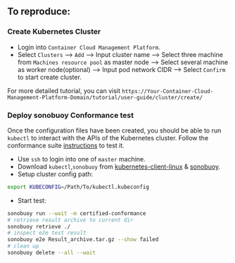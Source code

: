 ## To reproduce:

### Create Kubernetes Cluster

* Login into `Container Cloud Management Platform`.
* Select `Clusters` --> `Add` --> Input cluster name --> Select three machine from `Machines resource pool` as master node --> Select several machine as worker node(optional) --> Input pod network CIDR --> Select `Confirm` to start create cluster.

For more detailed tutorial, you can visit `https://Your-Container-Cloud-Management-Platform-Domain/tutorial/user-guide/cluster/create/`

### Deploy sonobuoy Conformance test

Once the configuration files have been created, you should be able to run `kubectl` to interact with the APIs of the Kubernetes cluster. Follow the conformance suite [instructions](https://github.com/cncf/k8s-conformance/blob/master/instructions.md#running) to test it.

* Use `ssh` to login into one of `master` machine.
* Download `kubectl`,`sonobuoy` from [kubernetes-client-linux](https://github.com/kubernetes/kubernetes/blob/master/CHANGELOG/CHANGELOG-1.17.md) & [sonobuoy](https://github.com/vmware-tanzu/sonobuoy/releases/tag/v0.17.2).
* Setup cluster config path:

```bash
export KUBECONFIG=/Path/To/kubectl.kubeconfig
```
* Start test:

```bash
sonobuoy run --wait -m certified-conformance
# retrieve result archive to current dir
sonobuoy retrieve ./
# inspect e2e test result
sonobuoy e2e Result_archive.tar.gz --show failed
# clean up
sonobuoy delete --all --wait
```